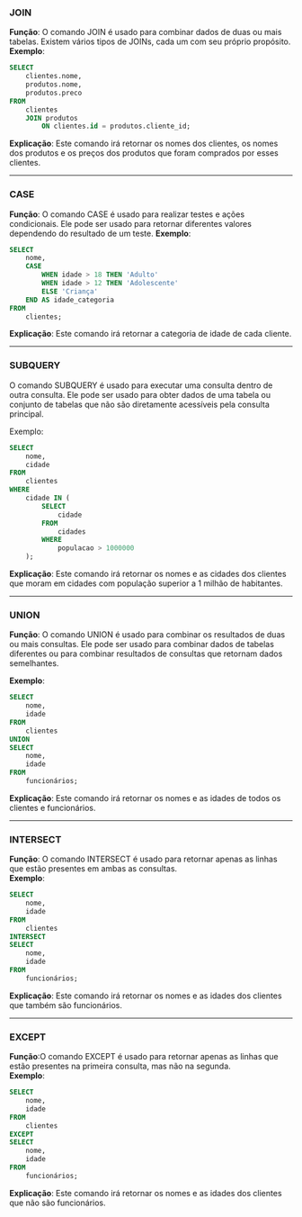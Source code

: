### JOIN  

**Função**: O comando JOIN é usado para combinar dados de duas ou mais tabelas. Existem vários tipos de JOINs, cada um com seu próprio propósito.  
**Exemplo**:

```SQL  
SELECT  
    clientes.nome,  
    produtos.nome,  
    produtos.preco  
FROM  
    clientes  
    JOIN produtos  
        ON clientes.id = produtos.cliente_id;   
```
**Explicação**: Este comando irá retornar os nomes dos clientes, os nomes dos produtos e os preços dos produtos que foram comprados 
por esses clientes.  
___
### CASE


**Função**: O comando CASE é usado para realizar testes e ações condicionais. Ele pode ser usado para retornar diferentes valores dependendo 
do resultado de um teste.
**Exemplo**:
```SQL
SELECT
    nome,
    CASE
        WHEN idade > 18 THEN 'Adulto'
        WHEN idade > 12 THEN 'Adolescente'
        ELSE 'Criança'
    END AS idade_categoria
FROM
    clientes;
```
**Explicação**: Este comando irá retornar a categoria de idade de cada cliente.
___
### SUBQUERY

O comando SUBQUERY é usado para executar uma consulta dentro de outra consulta. 
Ele pode ser usado para obter dados de uma tabela ou conjunto de tabelas que não são diretamente acessíveis pela consulta principal.

Exemplo:

```SQL
SELECT
    nome,
    cidade
FROM
    clientes
WHERE
    cidade IN (
        SELECT
            cidade
        FROM
            cidades
        WHERE
            populacao > 1000000
    );
```
**Explicação**: Este comando irá retornar os nomes e as cidades dos clientes que moram em cidades com população superior a 1 milhão de habitantes.  
___
### UNION  

**Função**: O comando UNION é usado para combinar os resultados de duas ou mais consultas. Ele pode ser usado para combinar dados de tabelas 
diferentes ou para combinar resultados de consultas que retornam dados semelhantes.  

**Exemplo**:  

```SQL  
SELECT  
    nome,  
    idade  
FROM  
    clientes  
UNION  
SELECT  
    nome,  
    idade  
FROM  
    funcionários;  
```
**Explicação**: Este comando irá retornar os nomes e as idades de todos os clientes e funcionários.  
___
### INTERSECT

**Função**: O comando INTERSECT é usado para retornar apenas as linhas que estão presentes em ambas as consultas.  
**Exemplo**:  

```SQL  
SELECT  
    nome,  
    idade  
FROM  
    clientes  
INTERSECT  
SELECT  
    nome,  
    idade  
FROM  
    funcionários;
```  
**Explicação**: Este comando irá retornar os nomes e as idades dos clientes que também são funcionários.  
___
### EXCEPT  

**Função**:O comando EXCEPT é usado para retornar apenas as linhas que estão presentes na primeira consulta, mas não na segunda.  
**Exemplo**:  

```sql
SELECT  
    nome,  
    idade  
FROM  
    clientes  
EXCEPT  
SELECT  
    nome,  
    idade  
FROM  
    funcionários;
```

**Explicação**: Este comando irá retornar os nomes e as idades dos clientes que não são funcionários.

